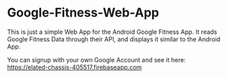 # Google-Fitness-Web-App
This is just a simple Web App for the Android Google Fitness App. It reads Google Fitness Data through their API, and displays it similar to the Android App.

You can signup with your own Google Account and see it here: https://elated-chassis-405517.firebaseapp.com
